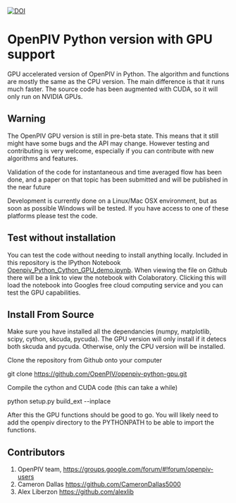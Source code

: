 
[![DOI](https://zenodo.org/badge/148214993.svg)](https://zenodo.org/badge/latestdoi/148214993)

# OpenPIV Python version with GPU support
GPU accelerated version of OpenPIV in Python. The algorithm and functions are mostly the same 
as the CPU version. The main difference is that it runs much faster. The source code has been 
augmented with CUDA, so it will only run on NVIDIA GPUs.


## Warning
The OpenPIV GPU version is still in pre-beta state. This means that
it still might have some bugs and the API may change. However testing and contributing
is very welcome, especially if you can contribute with new algorithms and features.

Validation of the code for instantaneous and time averaged flow has been done, and a 
paper on that topic has been submitted and will be published in the near future

Development is currently done on a Linux/Mac OSX environment, but as soon as possible 
Windows will be tested. If you have access to one of these platforms
please test the code. 


## Test without installation
You can test the code without needing to install anything locally. Included in this 
repository is the IPython Notebook [Openpiv_Python_Cython_GPU_demo.ipynb](Openpiv_Python_Cython_GPU_demo.ipynb). 
When viewing the file on Github there will be a link to view the notebook with Colaboratory. 
Clicking this will load the notebook into Googles free cloud computing service and you can test
the GPU capabilities. 


## Install From Source

Make sure you have installed all the dependancies (numpy, matplotlib, scipy, cython, skcuda, pycuda).
The GPU version will only install if it detecs both skcuda and pycuda. Otherwise, only the CPU version will be installed. 

Clone the repository from Github onto your computer

  git clone https://github.com/OpenPIV/openpiv-python-gpu.git

Compile the cython and CUDA code (this can take a while)

  python setup.py build_ext --inplace
  
After this the GPU functions should be good to go. You will likely need to add the openpiv directory to the PYTHONPATH to be able to import the functions. 
  

## Contributors
1. OpenPIV team, https://groups.google.com/forum/#!forum/openpiv-users
2. Cameron Dallas https://github.com/CameronDallas5000
3. Alex Liberzon https://github.com/alexlib
